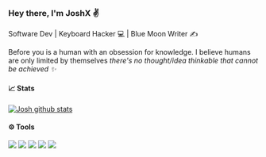 ### Hey there, I'm JoshX ✌️️️

Software Dev | Keyboard Hacker 💻 | Blue Moon Writer ✍️

Before you is a human with an obsession for knowledge. I believe humans are only limited by themselves <i>there's no thought/idea thinkable that cannot be achieved ✨</i>

#### 📈 Stats
[![Josh github stats](https://github-readme-stats.vercel.app/api?username=jcalmcrasher&show_icons=true&title_color=fff&icon_color=79ff97&text_color=9f9f9f&bg_color=151515)](https://github.com/jcalmcrasher/github-readme-stats)

#### ⚙️ Tools
![](https://img.shields.io/badge/JavaScript-F7DF1E?style=for-the-badge&logo=javascript&logoColor=black)
![](https://img.shields.io/badge/Typescript-3178C6?style=for-the-badge&logo=typescript&logoColor=white)
![](https://img.shields.io/badge/React-20232A?style=for-the-badge&logo=react&logoColor=61DAFB)
![](https://img.shields.io/badge/Vue.js-41b883?style=for-the-badge&logo=vuedotjs&logoColor=white)
![](https://img.shields.io/badge/Laravel-ff2d20?style=for-the-badge&logo=laravel&logoColor=white)
